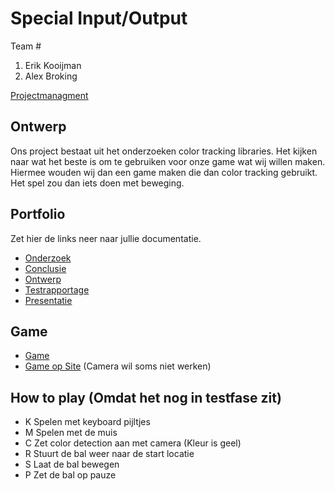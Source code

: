 # Special Input/Output
Team #
1. Erik Kooijman 
2. Alex Broking
 

[Projectmanagment](https://trello.com/b/IoEvQWvh/input-output) <Trello scrumboard bijvoorbeeld>

## Ontwerp
Ons project bestaat uit het onderzoeken color tracking libraries. Het kijken naar wat het beste is om te gebruiken voor onze game wat wij willen maken. Hiermee wouden wij dan een game maken die dan color tracking gebruikt. Het spel zou dan iets doen met beweging.

## Portfolio
Zet hier de links neer naar jullie documentatie.

* [Onderzoek](https://docs.google.com/document/d/1Qlu1fZKQRdXmMBDJtam4hMrKcrBtlqUg7bsOkwp02PA/edit)
* [Conclusie](https://docs.google.com/document/d/1Tuq3q1W7OueZtz5is8sOMu0iQx__UfUZoPDz0lOQUN8/edit)
* [Ontwerp](https://docs.google.com/document/d/1wYHL2h1EBwWC64njSzsesfaInlMg3at1D3KrDHrUOGs/edit)
* [Testrapportage](https://docs.google.com/document/d/13ktp2OYnj8KgAfVGUD6U_oznGmhMNC2NghVP3NSSIG4/edit)
* [Presentatie](https://docs.google.com/presentation/d/1KfVP8_s7Y0EedspNJSmMy7mCQyjj7ayyAovwEoo84Eo/edit)

## Game
* [Game](http://24617.hosts.ma-cloud.nl/bewijzenmap/Input%26Output/Game_1/index.html)
* [Game op Site](http://24617.hosts.ma-cloud.nl/bewijzenmap/Input%26Output/Index.html)
(Camera wil soms niet werken)

## How to play (Omdat het nog in testfase zit)
* K Spelen met keyboard pijltjes
* M Spelen met de muis
* C Zet color detection aan met camera (Kleur is geel)
* R Stuurt de bal weer naar de start locatie
* S Laat de bal bewegen
* P Zet de bal op pauze
